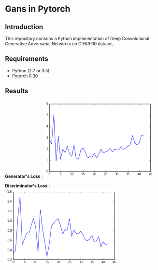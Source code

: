 # Gans in Pytorch

## Introduction

This repository contains a Pytoch implementation of Deep Convolutional Generative Adversarial Networks on CIFAR-10 dataset.

## Requirements

 - Python (2.7 or 3.5)
 - Pytorch 0.30

## Results


**Generator's Loss** : ![gen-loss](/results/g_loss.png)

**Discriminator's Loss** : ![disc-loss](/results/d_loss.png)
